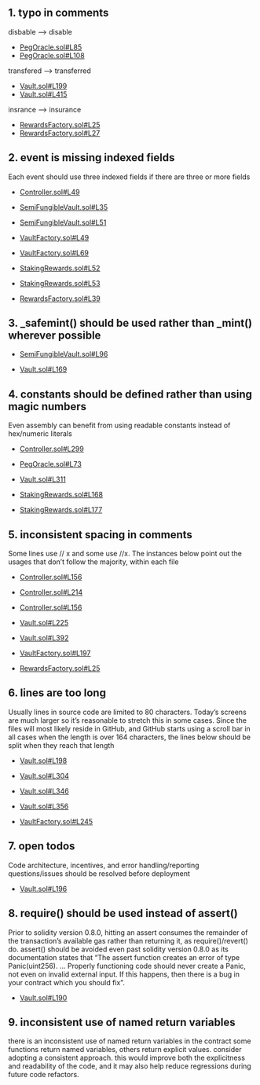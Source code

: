 
## 1. typo in comments 

disbable --> disable

- [PegOracle.sol#L85](https://github.com/code-423n4/2022-09-y2k-finance/blob/main/src/oracles/PegOracle.sol#L85)
- [PegOracle.sol#L108](https://github.com/code-423n4/2022-09-y2k-finance/blob/main/src/oracles/PegOracle.sol#L108)

transfered --> transferred

- [Vault.sol#L199](https://github.com/code-423n4/2022-09-y2k-finance/blob/main/src/Vault.sol#L199)
- [Vault.sol#L415](https://github.com/code-423n4/2022-09-y2k-finance/blob/main/src/Vault.sol#L415)

insrance --> insurance

- [RewardsFactory.sol#L25](https://github.com/code-423n4/2022-09-y2k-finance/blob/main/src/rewards/RewardsFactory.sol#L25)
- [RewardsFactory.sol#L27](https://github.com/code-423n4/2022-09-y2k-finance/blob/main/src/rewards/RewardsFactory.sol#L27)


## 2. event is missing indexed fields

Each event should use three indexed fields if there are three or more fields

- [Controller.sol#L49](https://github.com/code-423n4/2022-09-y2k-finance/blob/main/src/Controller.sol#L49)

- [SemiFungibleVault.sol#L35](https://github.com/code-423n4/2022-09-y2k-finance/blob/main/src/SemiFungibleVault.sol#L35)
- [SemiFungibleVault.sol#L51](https://github.com/code-423n4/2022-09-y2k-finance/blob/main/src/SemiFungibleVault.sol#L51)

- [VaultFactory.sol#L49](https://github.com/code-423n4/2022-09-y2k-finance/blob/main/src/VaultFactory.sol#L49)
- [VaultFactory.sol#L69](https://github.com/code-423n4/2022-09-y2k-finance/blob/main/src/VaultFactory.sol#L69)

- [StakingRewards.sol#L52](https://github.com/code-423n4/2022-09-y2k-finance/blob/main/src/rewards/StakingRewards.sol#L52)
- [StakingRewards.sol#L53](https://github.com/code-423n4/2022-09-y2k-finance/blob/main/src/rewards/StakingRewards.sol#L53)

- [RewardsFactory.sol#L39](https://github.com/code-423n4/2022-09-y2k-finance/blob/main/src/rewards/RewardsFactory.sol#L39)


## 3. _safemint() should be used rather than _mint() wherever possible

- [SemiFungibleVault.sol#L96](https://github.com/code-423n4/2022-09-y2k-finance/blob/main/src/SemiFungibleVault.sol#L96)

- [Vault.sol#L169](https://github.com/code-423n4/2022-09-y2k-finance/blob/main/src/Vault.sol#L169)


## 4. constants should be defined rather than using magic numbers 

Even assembly can benefit from using readable constants instead of hex/numeric literals

- [Controller.sol#L299](https://github.com/code-423n4/2022-09-y2k-finance/blob/main/src/Controller.sol#L299)

- [PegOracle.sol#L73](https://github.com/code-423n4/2022-09-y2k-finance/blob/main/src/oracles/PegOracle.sol#L73)

- [Vault.sol#L311](https://github.com/code-423n4/2022-09-y2k-finance/blob/main/src/Vault.sol#L311)

- [StakingRewards.sol#L168](https://github.com/code-423n4/2022-09-y2k-finance/blob/main/src/rewards/StakingRewards.sol#L168)
- [StakingRewards.sol#L177](https://github.com/code-423n4/2022-09-y2k-finance/blob/main/src/rewards/StakingRewards.sol#L177)


## 5. inconsistent spacing in comments

Some lines use // x and some use //x. The instances below point out the usages that don’t follow the majority, within each file

- [Controller.sol#L156](https://github.com/code-423n4/2022-09-y2k-finance/blob/main/src/Controller.sol#L156)
- [Controller.sol#L214](https://github.com/code-423n4/2022-09-y2k-finance/blob/main/src/Controller.sol#L214)
- [Controller.sol#L156](https://github.com/code-423n4/2022-09-y2k-finance/blob/main/src/Controller.sol#L156)

- [Vault.sol#L225](https://github.com/code-423n4/2022-09-y2k-finance/blob/main/src/Vault.sol#L225)
- [Vault.sol#L392](https://github.com/code-423n4/2022-09-y2k-finance/blob/main/src/Vault.sol#L392)

- [VaultFactory.sol#L197](https://github.com/code-423n4/2022-09-y2k-finance/blob/main/src/VaultFactory.sol#L197)

- [RewardsFactory.sol#L25](https://github.com/code-423n4/2022-09-y2k-finance/blob/main/src/rewards/RewardsFactory.sol#L25)


## 6. lines are too long

Usually lines in source code are limited to 80 characters. Today’s screens are much larger so it’s reasonable to stretch this in some cases. Since the files will most likely reside in GitHub, and GitHub starts using a scroll bar in all cases when the length is over 164 characters, the lines below should be split when they reach that length

- [Vault.sol#L198](https://github.com/code-423n4/2022-09-y2k-finance/blob/main/src/Vault.sol#L198)
- [Vault.sol#L304](https://github.com/code-423n4/2022-09-y2k-finance/blob/main/src/Vault.sol#L304)
- [Vault.sol#L346](https://github.com/code-423n4/2022-09-y2k-finance/blob/main/src/Vault.sol#L346)
- [Vault.sol#L356](https://github.com/code-423n4/2022-09-y2k-finance/blob/main/src/Vault.sol#L356)

- [VaultFactory.sol#L245](https://github.com/code-423n4/2022-09-y2k-finance/blob/main/src/VaultFactory.sol#L245)


## 7. open todos
Code architecture, incentives, and error handling/reporting questions/issues should be resolved before deployment

- [Vault.sol#L196](https://github.com/code-423n4/2022-09-y2k-finance/blob/main/src/Vault.sol#L196)


## 8. require() should be used instead of assert()
Prior to solidity version 0.8.0, hitting an assert consumes the remainder of the transaction’s available gas rather than returning it, as require()/revert() do. assert() should be avoided even past solidity version 0.8.0 as its documentation states that “The assert function creates an error of type Panic(uint256). … Properly functioning code should never create a Panic, not even on invalid external input. If this happens, then there is a bug in your contract which you should fix”.

- [Vault.sol#L190](https://github.com/code-423n4/2022-09-y2k-finance/blob/main/src/Vault.sol#L190)


## 9. inconsistent use of named return variables

there is an inconsistent use of named return variables in the contract some functions return named variables, others return explicit values. consider adopting a consistent approach.
this would improve both the explicitness and readability of the code, and it may also help reduce regressions during future code refactors.
